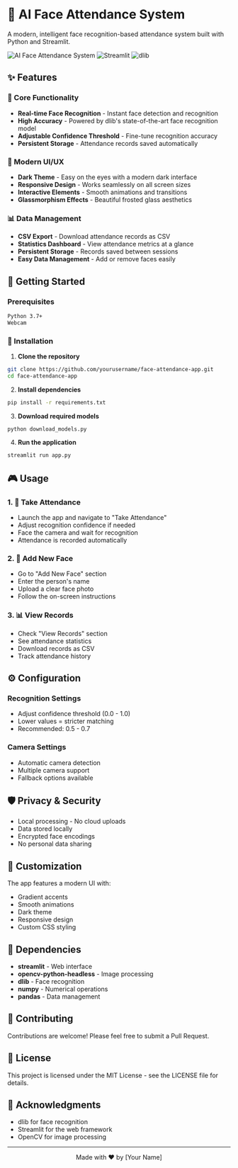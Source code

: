 # 🎯 AI Face Attendance System

A modern, intelligent face recognition-based attendance system built with Python and Streamlit.

![AI Face Attendance System](https://img.shields.io/badge/AI-Face%20Attendance-FF6B6B?style=for-the-badge&logo=python&logoColor=white)
![Streamlit](https://img.shields.io/badge/Streamlit-FF8E8E?style=for-the-badge&logo=streamlit&logoColor=white)
![dlib](https://img.shields.io/badge/dlib-FFE66D?style=for-the-badge&logo=python&logoColor=black)

## ✨ Features

### 🎯 Core Functionality
- **Real-time Face Recognition** - Instant face detection and recognition
- **High Accuracy** - Powered by dlib's state-of-the-art face recognition model
- **Adjustable Confidence Threshold** - Fine-tune recognition accuracy
- **Persistent Storage** - Attendance records saved automatically

### 🎨 Modern UI/UX
- **Dark Theme** - Easy on the eyes with a modern dark interface
- **Responsive Design** - Works seamlessly on all screen sizes
- **Interactive Elements** - Smooth animations and transitions
- **Glassmorphism Effects** - Beautiful frosted glass aesthetics

### 📊 Data Management
- **CSV Export** - Download attendance records as CSV
- **Statistics Dashboard** - View attendance metrics at a glance
- **Persistent Storage** - Records saved between sessions
- **Easy Data Management** - Add or remove faces easily

## 🚀 Getting Started

### Prerequisites
```bash
Python 3.7+
Webcam
```

### 🔧 Installation

1. **Clone the repository**
```bash
git clone https://github.com/yourusername/face-attendance-app.git
cd face-attendance-app
```

2. **Install dependencies**
```bash
pip install -r requirements.txt
```

3. **Download required models**
```bash
python download_models.py
```

4. **Run the application**
```bash
streamlit run app.py
```

## 🎮 Usage

### 1. 📸 Take Attendance
- Launch the app and navigate to "Take Attendance"
- Adjust recognition confidence if needed
- Face the camera and wait for recognition
- Attendance is recorded automatically

### 2. 👤 Add New Face
- Go to "Add New Face" section
- Enter the person's name
- Upload a clear face photo
- Follow the on-screen instructions

### 3. 📊 View Records
- Check "View Records" section
- See attendance statistics
- Download records as CSV
- Track attendance history

## ⚙️ Configuration

### Recognition Settings
- Adjust confidence threshold (0.0 - 1.0)
- Lower values = stricter matching
- Recommended: 0.5 - 0.7

### Camera Settings
- Automatic camera detection
- Multiple camera support
- Fallback options available

## 🛡️ Privacy & Security

- Local processing - No cloud uploads
- Data stored locally
- Encrypted face encodings
- No personal data sharing

## 🎨 Customization

The app features a modern UI with:
- Gradient accents
- Smooth animations
- Dark theme
- Responsive design
- Custom CSS styling

## 📝 Dependencies

- **streamlit** - Web interface
- **opencv-python-headless** - Image processing
- **dlib** - Face recognition
- **numpy** - Numerical operations
- **pandas** - Data management

## 🤝 Contributing

Contributions are welcome! Please feel free to submit a Pull Request.

## 📄 License

This project is licensed under the MIT License - see the LICENSE file for details.

## 🙏 Acknowledgments

- dlib for face recognition
- Streamlit for the web framework
- OpenCV for image processing

---

<p align="center">
Made with ❤️ by [Your Name]
</p>
